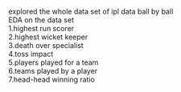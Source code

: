 <br>
explored the whole data set of ipl data ball by ball
<br>
EDA on the data set
<br>
1.highest run scorer
<br>
2.highest wicket keeper
<br>
3.death over specialist
<br>
4.toss impact
<br>
5.players played for a team
<br>
6.teams played by a player
<br>
7.head-head winning ratio
<br>

